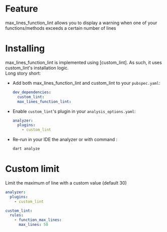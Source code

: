 # Feature
max_lines_function_lint allows you to display a warning when one of your functions/methods exceeds a certain number of lines

# Installing

max_lines_function_lint is implemented using [custom_lint]. As such, it uses custom_lint's installation logic.  
Long story short:
  
- Add both max_lines_function_lint and custom_lint to your `pubspec.yaml`:
  ```yaml
  dev_dependencies:
    custom_lint:
    max_lines_function_lint:
  ```
- Enable `custom_lint`'s plugin in your `analysis_options.yaml`:

  ```yaml
  analyzer:
    plugins:
      - custom_lint
  ```
  
- Re-run in your IDE the analyzer or with command :

  ```sh
  dart analyze
  ```

# Custom limit

Limit the maximum of line with a custom value (default 30)

```yaml
analyzer:
  plugins:
    - custom_lint

custom_lint:
  rules:
    - function_max_lines:
      max_lines: 50
```
